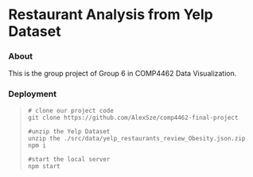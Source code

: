 # Restaurant Analysis from Yelp Dataset

### About
This is the group project of Group 6 in COMP4462 Data Visualization.

### Deployment
  > ```
  > # clone our project code
  > git clone https://github.com/AlexSze/comp4462-final-project
  > 
  > #unzip the Yelp Dataset
  > unzip the ./src/data/yelp_restaurants_review_Obesity.json.zip
  > npm i
  >
  > #start the local server
  > npm start

  

  
